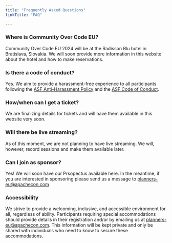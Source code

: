 ```yaml
---
title: "Frequently Asked Questions"
linkTitle: "FAQ"

---
```


### Where is Community Over Code EU? 
Community Over Code EU 2024 will be at the Radisson Blu hotel in Bratislava, Slovakia. We will soon provide more information in this website about the hotel and how to make reservations.

### Is there a code of conduct?
Yes. We aim to provide a harassment-free experience to all participants following the [ASF Anti-Harassment Policy](https://apache.org/foundation/policies/anti-harassment.html) and the [ASF Code of Conduct](https://apache.org/foundation/policies/conduct).

### How/when can I get a ticket?
We are finalizing details for tickets and will have them available in this website very soon.

### Will there be live streaming?
As of this moment, we are not planning to have live streaming. We will, however, record sessions and make them available later.

### Can I join as sponsor?
Yes! We will soon have our Prsopectus available here. In the meantime, if you are interested in sponsoring please send us a message to planners-eu@apachecon.com

### Accessibility
We strive to provide a welcoming, inclusive, and accessible environment for all, regardless of ability. Participants requiring special accommodations should provide details in their registration and/or by emailing us at planners-eu@apachecon.com. This information will be kept private and only be shared with individuals who need to know to secure these accommodations.
